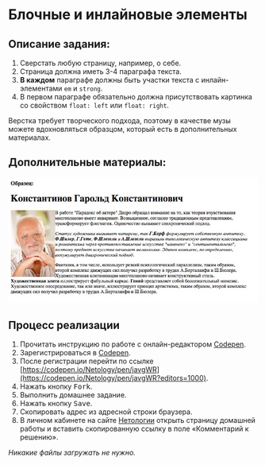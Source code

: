 Блочные и инлайновые элементы
===

## Описание задания:

1. Сверстать любую страницу, например, о себе.
2. Страница должна иметь 3-4 параграфа текста.
3. **В каждом** параграфе должны быть участки текста с инлайн-элементами `em` и `strong`.
4. В первом параграфе обязательно должна присутствовать картинка со свойством `float: left` или `float: right`.

Верстка требует творческого подхода, поэтому в качестве музы можете вдохновляться образцом, который есть в дополнительных материалах.

## Дополнительные материалы:

![Пример домашнего задания](resourses/dz.jpg)

## Процесс реализации

1. Прочитать инструкцию по работе с онлайн-редактором [Codepen](https://netology-university.bitbucket.io/guides/wm/codepen-guide/).
2. Зарегистрироваться в [Codepen](https://codepen.io).
3. После регистрации перейти по ссылке  [https://codepen.io/Netology/pen/javgWR](https://codepen.io/Netology/pen/javgWR?editors=1000).
4. Нажать кнопку <kbd>Fork</kbd>.
5. Выполнить домашнее задание.
6. Нажать кнопку <kbd>Save</kbd>.
7. Скопировать адрес из адресной строки браузера.
8. В личном кабинете на сайте [Нетологии](https://netology.ru/) открыть страницу домашней работы и вставить скопированную ссылку в поле «Комментарий к решению».

*Никакие файлы загружать не нужно.*
